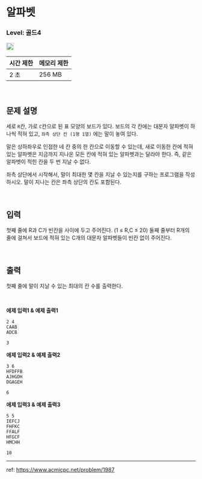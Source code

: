 # 알파벳

### Level: 골드4

<img src="https://d2gd6pc034wcta.cloudfront.net/tier/12.svg" style="width: 20px" />

<br>

| 시간 제한 | 메모리 제한 |
| -------- | ---------- |
| 2 초 | 256 MB |

<br>

## 문제 설명

세로 `R`칸, 가로 `C`칸으로 된 표 모양의 보드가 있다. 보드의 각 칸에는 대문자 알파벳이 하나씩 적혀 있고, `좌측 상단 칸 (1행 1열)` 에는 말이 놓여 있다.

말은 상하좌우로 인접한 네 칸 중의 한 칸으로 이동할 수 있는데, 새로 이동한 칸에 적혀 있는 알파벳은 지금까지 지나온 모든 칸에 적혀 있는 알파벳과는 달라야 한다. 즉, 같은 알파벳이 적힌 칸을 두 번 지날 수 없다.

좌측 상단에서 시작해서, 말이 최대한 몇 칸을 지날 수 있는지를 구하는 프로그램을 작성하시오. 말이 지나는 칸은 좌측 상단의 칸도 포함된다.

<br>

## 입력

첫째 줄에 R과 C가 빈칸을 사이에 두고 주어진다. (1 ≤ R,C ≤ 20) 둘째 줄부터 R개의 줄에 걸쳐서 보드에 적혀 있는 C개의 대문자 알파벳들이 빈칸 없이 주어진다.

<br>

## 출력

첫째 줄에 말이 지날 수 있는 최대의 칸 수를 출력한다.

<br>

**에제 입력1 & 예제 출력1**

```
2 4
CAAB
ADCB

```

```
3

```

**에제 입력2 & 예제 출력2**

```
3 6
HFDFFB
AJHGDH
DGAGEH

```

```
6

```

**에제 입력3 & 예제 출력3**

```
5 5
IEFCJ
FHFKC
FFALF
HFGCF
HMCHH

```

```
10

```

---

ref: https://www.acmicpc.net/problem/1987